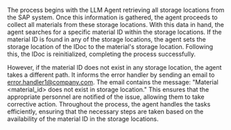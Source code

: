 The process begins with the LLM Agent retrieving all storage locations from the SAP system. Once this information is gathered, the agent proceeds to collect all materials from these storage locations. With this data in hand, the agent searches for a specific material ID within the storage locations. If the material ID is found in any of the storage locations, the agent sets the storage location of the IDoc to the material's storage location. Following this, the IDoc is reinitialized, completing the process successfully.

However, if the material ID does not exist in any storage location, the agent takes a different path. It informs the error handler by sending an email to error.handler1@company.com. The email contains the message: "Material <material_id> does not exist in storage location." This ensures that the appropriate personnel are notified of the issue, allowing them to take corrective action. Throughout the process, the agent handles the tasks efficiently, ensuring that the necessary steps are taken based on the availability of the material ID in the storage locations.